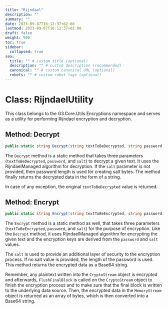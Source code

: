 ```yaml
---
title: "Rijndael"
description: ""
summary: ""
date: 2023-09-07T16:12:37+02:00
lastmod: 2023-09-07T16:12:37+02:00
draft: false
weight: 900
toc: true
sidebar:
  collapsed: true
seo:
  title: "" # custom title (optional)
  description: "" # custom description (recommended)
  canonical: "" # custom canonical URL (optional)
  robots: "" # custom robot tags (optional)
---
```


# Class: RijndaelUtility

This class belongs to the G3.Core.Utils.Encryptions namespace and serves as a utility for performing Rijndael encryption and decryption.

## Method: Decrypt

```csharp
public static string Decrypt(string textToBeDecrypted, string password, string salt = null)
```

The `Decrypt` method is a static method that takes three parameters (`textToBeDecrypted`, `password`, and `salt`) to decrypt a given text. It uses the RijndaelManaged algorithm for decryption. If the `salt` parameter is not provided, then password length is used for creating salt bytes. The method finally returns the decrypted data in the form of a string. 

In case of any exception, the original `textToBeDecrypted` value is returned.

## Method: Encrypt

```csharp
public static string Encrypt(string textToBeEncrypted, string password, string salt = null)
```

The `Encrypt` method is a static method as well, that takes three parameters (`textToBeEncrypted`, `password`, and `salt`) for the purpose of encryption. Like the `Decrypt` method, it uses RijndaelManaged algorithm for encrypting the given text and the encryption keys are derived from the `password` and `salt` values.

The `salt` is used to provide an additional layer of security to the encryption process. If no salt value is provided, the length of the password is used. This method returns the encrypted data as a Base64 string.

Remember, any plaintext written into the `CryptoStream` object is encrypted and afterwards, `FlushFinalBlock` is called on the `CryptoStream` object to finish the encryption process and to make sure that the final block is written to the underlying data source. Then, the encrypted data in the `MemoryStream` object is returned as an array of bytes, which is then converted into a Base64 string.